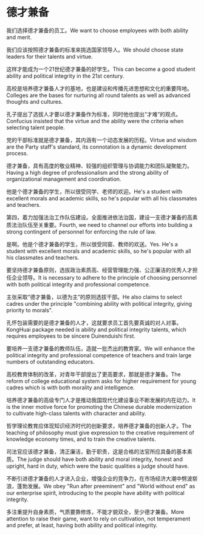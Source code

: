 # 德才兼备

<p><span class="chinese">我们选择德才兼备的员工。</span><span class="english">We want to choose employees with both ability and merit.</span></p>

<p><span class="chinese">我们应该按照德才兼备的标准来挑选国家领导人。</span><span class="english">We should choose state leaders for their talents and virtue.</span></p>

<p><span class="chinese">这样才能成为一个21世纪德才兼备的好学生。</span><span class="english">This can become a good student ability and political integrity in the 21st century.</span></p>

<p><span class="chinese">高校是培养德才兼备人才的基地，也是建设和传播先进思想和文化的重要阵地。</span><span class="english">Colleges are the bases for nurturing all round talents as well as advanced thoughts and cultures.</span></p>

<p><span class="chinese">孔子提出了选拔人才要以德才兼备作为标准，同时他也提出“才难”的观点。</span><span class="english">Confucius insisted that the virtue and the ability were the criteria when selecting talent people.</span></p>

<p><span class="chinese">党的干部标准就是德才兼备，其内涵有一个动态发展的历程。</span><span class="english">Virtue and wisdom are the Party staff's standard, its connotation is a dynamic development process.</span></p>

<p><span class="chinese">德才兼备，具有高度的敬业精神、较强的组织管理与协调能力和团队凝聚能力。</span><span class="english">Having a high degree of professionalism and the strong ability of organizational management and coordination.</span></p>

<p><span class="chinese">他是个德才兼备的学生，所以很受同学、老师的欢迎。</span><span class="english">He's a student with excellent morals and academic skills, so he's popular with all his classmates and teachers.</span></p>

<p><span class="chinese">第四，着力加强法治工作队伍建设。全面推进依法治国，建设一支德才兼备的高素质法治队伍至关重要。</span><span class="english">Fourth, we need to channel our efforts into building a strong contingent of personnel for enforcing the rule of law.</span></p>

<p><span class="chinese">是啊。他是个德才兼备的学生，所以很受同窗、教师的欢送。</span><span class="english">Yes. He's a student with excellent morals and academic skills, so he's popular with all his classmates and teachers.</span></p>

<p><span class="chinese">要坚持德才兼备原则，选拔政治素质高、经营管理能力强、公正廉洁的优秀人才担任企业领导。</span><span class="english">It is necessary to adhere to the principle of choosing personnel with both political integrity and professional competence.</span></p>

<p><span class="chinese">主张采取“德才兼备，以德为主”的原则选拔干部。</span><span class="english">He also claims to select cadres under the principle "combining ability with political integrity, giving priority to morals".</span></p>

<p><span class="chinese">孔怀包装需要的是德才兼备的人才，这就要求员工首先要真诚的对人对事。</span><span class="english">KongHuai package needed is ability and political integrity talents, which requires employees to be sincere Duirenduishi first.</span></p>

<p><span class="chinese">要培养一支德才兼备的教师队伍，造就一批杰出的教育家。</span><span class="english">We will enhance the political integrity and professional competence of teachers and train large numbers of outstanding educators.</span></p>

<p><span class="chinese">高校教育体制的改革，对青年干部提出了更高要求，那就是德才兼备。</span><span class="english">The reform of college educational system asks for higher requirement for young cadres which is with both morality and intelligence.</span></p>

<p><span class="chinese">培养德才兼备的高级专门人才是推动我国现代化建设事业不断发展的内在动力。</span><span class="english">It is the inner motive force for promoting the Chinese durable modernization to cultivate high-class talents with character and ability.</span></p>

<p><span class="chinese">哲学理论教育应体现知识经济时代的创新要求，培养德才兼备的创新人才。</span><span class="english">The teaching of philosophy must give expression to the creative requirement of knowledge economy times, and to train the creative talents.</span></p>

<p><span class="chinese">司法官应该德才兼备，清正廉洁，勤于职责，这是合格的法官所应具备的基本素质。</span><span class="english">The judge should have both ability and moral integrity, honest and upright, hard in duty, which were the basic qualities a judge should have.</span></p>

<p><span class="chinese">不断引进德才兼备的人才进入企业，增强企业的竞争力，在市场经济大潮中劈波崭浪，蓬勃发展。</span><span class="english">We obey "Run after preeminent" and "World without end" as our enterprise spirit, introducing to the people have ability with political integrity.</span></p>

<p><span class="chinese">多注重提升自身素质，气质要靠修炼，不能才貌双全，至少德才兼备。</span><span class="english">More attention to raise their game, want to rely on cultivation, not temperament and prefer, at least, having both ability and political integrity.</span></p>

